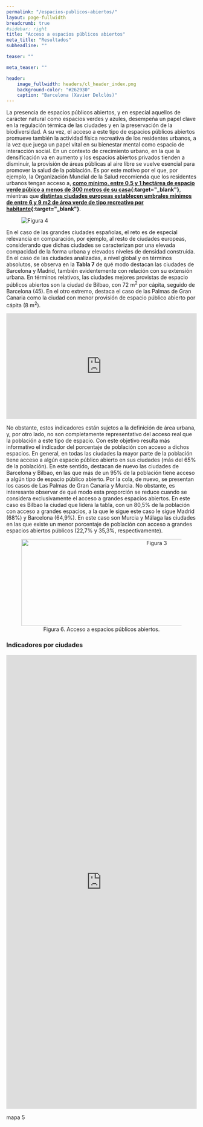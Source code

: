 ```yaml
---
permalink: "/espacios-publicos-abiertos/"
layout: page-fullwidth
breadcrumb: true
#sidebar: right
title: "Acceso a espacios públicos abiertos"
meta_title: "Resultados"
subheadline: ""

teaser: ""

meta_teaser: ""

header:
    image_fullwidth: headers/cl_header_index.png
    background-color: "#262930"
    caption: "Barcelona (Xavier Delclòs)"
---
```


La presencia de espacios públicos abiertos, y en especial aquellos de carácter natural como espacios verdes y azules, desempeña un papel clave en la 
regulación térmica de las ciudades y en la preservación de la biodiversidad. A su vez, el acceso a este tipo de espacios públicos abiertos promueve 
también la actividad física recreativa de los residentes urbanos, a la vez que juega un papel vital en su bienestar mental como espacio de interacción 
social. En un contexto de crecimiento urbano, en la que la densificación va en aumento y los espacios abiertos privados tienden a disminuir, 
la provisión de áreas públicas al aire libre se vuelve esencial para promover la salud de la población. Es por este motivo por el que, por ejemplo, 
la Organización Mundial de la Salud recomienda que los residentes urbanos tengan acceso a, **[como mínimo, entre 0,5 y 1 hectárea de espacio verde púbico
a menos de 300 metros de su casa](https://www.who.int/europe/publications/i/item/9789289052498){:target="_blank"}**, mientras que **[distintas ciudades europeas establecen umbrales mínimos de entre 6 y 9 m2 de área verde de tipo recreativo
por habitante](https://eionet.kormany.hu/download/9/14/e2000/who-benefits-from-nature-in-cities.pdf){:target="_blank"}**.

<figure>
   <img src="https://gratet.github.io/ciudades-leonardo/images/indicadores/indicador-04.png" alt="Figura 4" style="max-width: 100%; display: block; margin: 0 auto;">
</figure>

En el caso de las grandes ciudades españolas, el reto es de especial relevancia en comparación, por ejemplo, al resto de ciudades europeas, considerando 
que dichas ciudades se caracterizan por una elevada compacidad de la forma urbana y elevados niveles de densidad construida. En el caso de las ciudades 
analizadas, a nivel global y en términos absolutos, se observa en la **Tabla 7** de qué modo destacan las ciudades de Barcelona y Madrid, también evidentemente 
con relación con su extensión urbana. En términos relativos, las ciudades mejores provistas de espacio públicos abiertos son la ciudad de Bilbao, con 72 m<sup>2</sup> 
por cápita, seguido de Barcelona (45). En el otro extremo, destaca el caso de las Palmas de Gran Canaria como la ciudad con menor provisión de espacio 
público abierto por cápita (8 m<sup>2</sup>).

<center>
<!-- Taula 7 -->
<iframe src="https://gratet.github.io/ciudades-leonardo/tablas/tabla_7.htm" width="100%" height="280" frameborder="0"></iframe>
</center>

No obstante, estos indicadores están sujetos a la definición de área urbana, y, por otro lado, no son completamente representativo del acceso real que la 
población a este tipo de espacio. Con este objetivo resulta más informativo el indicador del porcentaje de población con acceso a dichos espacios. En general, 
en todas las ciudades la mayor parte de la población tiene acceso a algún espacio público abierto en sus ciudades (más del 65% de la población). En este 
sentido, destacan de nuevo las ciudades de Barcelona y Bilbao, en las que más de un 95% de la población tiene acceso a algún tipo de espacio público abierto. 
Por la cola, de nuevo, se presentan los casos de Las Palmas de Gran Canaria y Murcia. No obstante, es interesante observar de qué modo esta proporción se reduce 
cuando se considera exclusivamente el acceso a grandes espacios abiertos. En este caso es Bilbao la ciudad que lidera la tabla, con un 80,5% de la población 
con acceso a grandes espacios, a la que le sigue este caso le sigue Madrid (68%) y Barcelona (64,9%). En este caso son Murcia y Málaga las ciudades en las 
que existe un menor porcentaje de población con acceso a grandes espacios abiertos públicos (22,7% y 35,3%, respectivamente).

<figure>
<!-- Figura 5 -->
<center><img src="https://gratet.github.io/ciudades-leonardo/images/svg_files/figura_6.svg" width="700px" height="230" alt="Figura 3" /></center>
    <figcaption style="text-align: center;">Figura 6. Acceso a espacios públicos abiertos.</figcaption>
</figure>


### Indicadores por ciudades

<center>
<!-- imatges -->
<iframe src="https://gratet.github.io/ciudades-leonardo/galerias/index.htm" width="100%" height="1200px" frameborder="0"></iframe>
</center>



mapa 5
